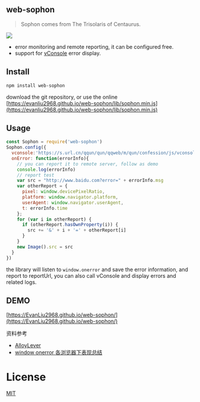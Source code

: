 
## web-sophon 

> Sophon comes from The Trisolaris of Centaurus.
<img style="display:block;margin:0 auto" src="http://img.netbian.com/file/2017/1030/9ac3e08c2ee27ad2db304cb979b83724.jpg">

* error monitoring and remote reporting, it can be configured free.
* support for [vConsole](https://github.com/WechatFE/vConsole) error display.

## Install

```bash
npm install web-sophon
```
download the git repository, or use the online [https://evanliu2968.github.io/web-sophon/lib/sophon.min.js](https://evanliu2968.github.io/web-sophon/lib/sophon.min.js)

## Usage

```js
const Sophon = require('web-sophon')
Sophon.config({
  vconsole:'https://s.url.cn/qqun/qun/qqweb/m/qun/confession/js/vconsole.min.js',
  onError: function(errorInfo){
    // you can report it to remote server, follow as demo
    console.log(errorInfo)
    // report test
    var src = "http://www.baidu.com?error=" + errorInfo.msg
    var otherReport = {
      pixel: window.devicePixelRatio,
      platform: window.navigator.platform,
      userAgent: window.navigator.userAgent,
      t: errorInfo.time
    };
    for (var i in otherReport) {
      if (otherReport.hasOwnProperty(i)) {
        src += '&' + i + '=' + otherReport[i]
      }
    }
    new Image().src = src
  }
})
```

the library will listen to `window.onerror` and save the error information, and report to reportUrl, you can also call vConsole and display errors and related logs.

## DEMO

[https://EvanLiu2968.github.io/web-sophon/](https://EvanLiu2968.github.io/web-sophon/)

资料参考
- [AlloyLever](https://github.com/AlloyTeam/AlloyLever)
- [window onerror 各浏览器下表现总结](https://segmentfault.com/a/1190000011041164)

# License

[MIT](http://opensource.org/licenses/MIT)
